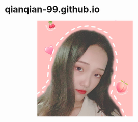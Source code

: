 # qianqian-99.github.io
<p align="center" style="margin-bottom: 25px;">
  <img src="IMG_6968.JPG" width="300" height="300">
</p>
